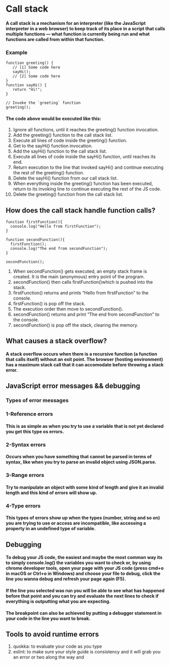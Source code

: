 # Call stack
#### A call stack is a mechanism for an interpreter (like the JavaScript interpreter in a web browser) to keep track of its place in a script that calls multiple functions — what function is currently being run and what functions are called from within that function.

### Example
``` 
function greeting() {
   // [1] Some code here
   sayHi();
   // [2] Some code here
}
function sayHi() {
   return "Hi!";
}

// Invoke the `greeting` function
greeting();
```
#### The code above would be executed like this:
1. Ignore all functions, until it reaches the greeting() function invocation.
2. Add the greeting() function to the call stack list.
3. Execute all lines of code inside the greeting() function.
4. Get to the sayHi() function invocation.
5. Add the sayHi() function to the call stack list.
6. Execute all lines of code inside the sayHi() function, until reaches its end.
7. Return execution to the line that invoked sayHi() and continue executing the rest of the greeting() function.
8. Delete the sayHi() function from our call stack list.
9. When everything inside the greeting() function has been executed, return to its invoking line to continue executing the rest of the JS code.
10. Delete the greeting() function from the call stack list.

## How does the call stack handle function calls?

```
function firstFunction(){
  console.log("Hello from firstFunction");
}

function secondFunction(){
  firstFunction();
  console.log("The end from secondFunction");
}

secondFunction();
```
1. When secondFunction() gets executed, an empty stack frame is created. It is the main (anonymous) entry point of the program.
2. secondFunction() then calls firstFunction()which is pushed into the stack.
3. firstFunction() returns and prints “Hello from firstFunction” to the console.
4. firstFunction() is pop off the stack.
5. The execution order then move to secondFunction().
6. secondFunction() returns and print “The end from secondFunction” to the console.
7. secondFunction() is pop off the stack, clearing the memory.

## What causes a stack overflow?
#### A stack overflow occurs when there is a recursive function (a function that calls itself) without an exit point. The browser (hosting environment) has a maximum stack call that it can accomodate before throwing a stack error.

## JavaScript error messages && debugging

### Types of error messages
### 1-Reference errors

#### This is as simple as when you try to use a variable that is not yet declared you get this type os errors.

### 2-Syntax errors

#### Occurs when you have something that cannot be parsed in terms of syntax, like when you try to parse an invalid object using JSON.parse.

### 3-Range errors
#### Try to manipulate an object with some kind of length and give it an invalid length and this kind of errors will show up.

### 4-Type errors
#### This types of errors show up when the types (number, string and so on) you are trying to use or access are incompatible, like accessing a property in an undefined type of variable.

## Debugging
#### To debug your JS code, the easiest and maybe the most common way its to simply console.log() the variables you want to check or, by using chrome developer tools, open your page with your JS code (press cmd+o in macOS or Ctrl+o in Windows) and choose your file to debug, click the line you wanna debug and refresh your page again (F5).
#### If the line you selected was run you will be able to see what has happened before that point and you can try and evaluate the next lines to check if everything is outputting what you are expecting.
#### The breakpoint can also be achieved by putting a debugger statement in your code in the line you want to break.

## Tools to avoid runtime errors
1. quokka: to evaluate your code as you type
2. eslint: to make sure your style guide is consistency and it will grab you an error or two along the way and